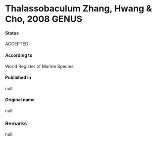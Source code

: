 Thalassobaculum Zhang, Hwang & Cho, 2008 GENUS
=======

#### Status
ACCEPTED

#### According to
World Register of Marine Species

#### Published in
null

#### Original name
null

### Remarks
null